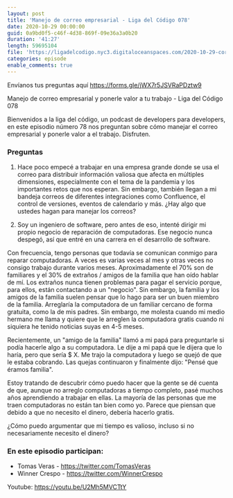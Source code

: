 ```yaml
---
layout: post
title: 'Manejo de correo empresarial - Liga del Código 078'
date: 2020-10-29 00:00:00
guid: 0a9bd0f5-c46f-4d38-869f-09e36a3a0b20
duration: '41:27'
length: 59695104
file: 'https://ligadelcodigo.nyc3.digitaloceanspaces.com/2020-10-29-correo-empresarial-y-ponerle-valor-a-tu-trabajo.mp3'
categories: episode
enable_comments: true
---
```


Envíanos tus preguntas aquí https://forms.gle/jWX7r5JSVRaPDztw9

Manejo de correo empresarial y ponerle valor a tu trabajo - Liga del Código 078

Bienvenidos a la liga del código, un podcast de developers para developers, en este episodio número 78 nos preguntan sobre cómo manejar el correo empresarial y ponerle valor a el trabajo. Disfruten.

### Preguntas

1) Hace poco empecé a trabajar en una empresa grande donde se usa el correo para distribuir información valiosa que afecta en múltiples dimensiones, especialmente con el tema de la pandemia y los importantes retos que nos esperan. Sin embargo, también llegan a mi bandeja correos de diferentes integraciones como Confluence, el control de versiones, eventos de calendario y más. ¿Hay algo que ustedes hagan para manejar los correos?


2) Soy un ingeniero de software, pero antes de eso, intenté dirigir mi propio negocio de reparación de computadoras. Ese negocio nunca despegó, así que entré en una carrera en el desarrollo de software.

Con frecuencia, tengo personas que todavía se comunican conmigo para reparar computadoras. A veces es varias veces al mes y otras veces no consigo trabajo durante varios meses. Aproximadamente el 70% son de familiares y el 30% de extraños / amigos de la familia que han oído hablar de mí. Los extraños nunca tienen problemas para pagar el servicio porque, para ellos, están contactando a un "negocio". Sin embargo, la familia y los amigos de la familia suelen pensar que lo hago para ser un buen miembro de la familia. Arreglaría la computadora de un familiar cercano de forma gratuita, como la de mis padres. Sin embargo, me molesta cuando mi medio hermano me llama y quiere que le arreglen la computadora gratis cuando ni siquiera he tenido noticias suyas en 4-5 meses.

Recientemente, un "amigo de la familia" llamó a mi papá para preguntarle si podía hacerle algo a su computadora. Le dije a mi papá que le dijera que lo haría, pero que sería $ X. Me trajo la computadora y luego se quejó de que le estaba cobrando. Las quejas continuaron y finalmente dijo: "Pensé que éramos familia".

Estoy tratando de descubrir cómo puedo hacer que la gente se dé cuenta de que, aunque no arreglo computadoras a tiempo completo, pasé muchos años aprendiendo a trabajar en ellas. La mayoría de las personas que me traen computadoras no están tan bien como yo. Parece que piensan que debido a que no necesito el dinero, debería hacerlo gratis.

¿Cómo puedo argumentar que mi tiempo es valioso, incluso si no necesariamente necesito el dinero?


### En este episodio participan:

- Tomas Veras - https://twitter.com/TomasVeras
- Winner Crespo - https://twitter.com/WinnerCrespo

Youtube: https://youtu.be/U2Mh5MVCTtY
